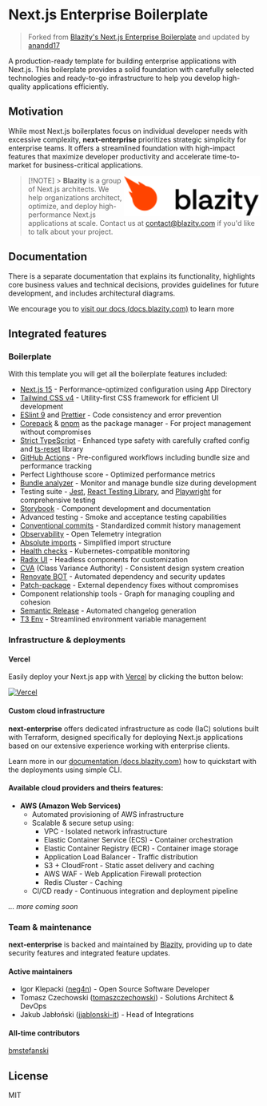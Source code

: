 # Next.js Enterprise Boilerplate

> Forked from [Blazity's Next.js Enterprise Boilerplate](https://blazity.com/open-source/nextjs-enterprise-boilerplate) and updated by [anandd17](https://github.com/anandd17)

A production-ready template for building enterprise applications with Next.js. This boilerplate provides a solid foundation with carefully selected technologies and ready-to-go infrastructure to help you develop high-quality applications efficiently.

## Motivation

While most Next.js boilerplates focus on individual developer needs with excessive complexity, **next-enterprise** prioritizes strategic simplicity for enterprise teams. It offers a streamlined foundation with high-impact features that maximize developer productivity and accelerate time-to-market for business-critical applications.

<a href="https://blazity.com/">
<picture>
  <source media="(prefers-color-scheme: dark)" srcset="/assets/blazity-logo-dark.svg">
  <source media="(prefers-color-scheme: light)" srcset="/assets/blazity-logo-light.svg">
  <img alt="Logo" align="right" height="80" src="/assets/blazity-logo-light.svg">
</picture>
</a>

> [!NOTE] > **Blazity** is a group of Next.js architects. We help organizations architect, optimize, and deploy high-performance Next.js applications at scale. Contact us at [contact@blazity.com](https://blazity.com) if you'd like to talk about your project.

## Documentation

There is a separate documentation that explains its functionality, highlights core business values and technical decisions, provides guidelines for future development, and includes architectural diagrams.

We encourage you to [visit our docs (docs.blazity.com)](https://docs.blazity.com) to learn more

## Integrated features

### Boilerplate

With this template you will get all the boilerplate features included:

- [Next.js 15](https://nextjs.org/) - Performance-optimized configuration using App Directory
- [Tailwind CSS v4](https://tailwindcss.com/) - Utility-first CSS framework for efficient UI development
- [ESlint 9](https://eslint.org/) and [Prettier](https://prettier.io/) - Code consistency and error prevention
- [Corepack](https://github.com/nodejs/corepack) & [pnpm](https://pnpm.io/) as the package manager - For project management without compromises
- [Strict TypeScript](https://www.typescriptlang.org/) - Enhanced type safety with carefully crafted config and [ts-reset](https://github.com/total-typescript/ts-reset) library
- [GitHub Actions](https://github.com/features/actions) - Pre-configured workflows including bundle size and performance tracking
- Perfect Lighthouse score - Optimized performance metrics
- [Bundle analyzer](https://www.npmjs.com/package/@next/bundle-analyzer) - Monitor and manage bundle size during development
- Testing suite - [Jest](https://jestjs.io/), [React Testing Library](https://testing-library.com/react), and [Playwright](https://playwright.dev/) for comprehensive testing
- [Storybook](https://storybook.js.org/) - Component development and documentation
- Advanced testing - Smoke and acceptance testing capabilities
- [Conventional commits](https://www.conventionalcommits.org/) - Standardized commit history management
- [Observability](https://opentelemetry.io/) - Open Telemetry integration
- [Absolute imports](https://nextjs.org/docs/advanced-features/module-path-aliases) - Simplified import structure
- [Health checks](https://kubernetes.io/docs/tasks/configure-pod-container/configure-liveness-readiness-startup-probes/) - Kubernetes-compatible monitoring
- [Radix UI](https://www.radix-ui.com/) - Headless components for customization
- [CVA](http://cva.style/) (Class Variance Authority) - Consistent design system creation
- [Renovate BOT](https://www.whitesourcesoftware.com/free-developer-tools/renovate) - Automated dependency and security updates
- [Patch-package](https://www.npmjs.com/package/patch-package) - External dependency fixes without compromises
- Component relationship tools - Graph for managing coupling and cohesion
- [Semantic Release](https://github.com/semantic-release/semantic-release) - Automated changelog generation
- [T3 Env](https://env.t3.gg/) - Streamlined environment variable management

### Infrastructure & deployments

#### Vercel

Easily deploy your Next.js app with [Vercel](https://vercel.com/new?utm_medium=default-template&filter=next.js&utm_source=github&utm_campaign=next-enterprise) by clicking the button below:

[![Vercel](https://vercel.com/button)](https://vercel.com/new/git/external?repository-url=https://github.com/Blazity/next-enterprise)

#### Custom cloud infrastructure

**next-enterprise** offers dedicated infrastructure as code (IaC) solutions built with Terraform, designed specifically for deploying Next.js applications based on our extensive experience working with enterprise clients.

Learn more in our [documentation (docs.blazity.com)][docs] how to quickstart with the deployments using simple CLI.

#### Available cloud providers and theirs features:

- **AWS (Amazon Web Services)**
  - Automated provisioning of AWS infrastructure
  - Scalable & secure setup using:
    - VPC - Isolated network infrastructure
    - Elastic Container Service (ECS) - Container orchestration
    - Elastic Container Registry (ECR) - Container image storage
    - Application Load Balancer - Traffic distribution
    - S3 + CloudFront - Static asset delivery and caching
    - AWS WAF - Web Application Firewall protection
    - Redis Cluster - Caching
  - CI/CD ready - Continuous integration and deployment pipeline

_... more coming soon_

### Team & maintenance

**next-enterprise** is backed and maintained by [Blazity](https://blazity.com), providing up to date security features and integrated feature updates.

#### Active maintainers

- Igor Klepacki ([neg4n](https://github.com/neg4n)) - Open Source Software Developer
- Tomasz Czechowski ([tomaszczechowski](https://github.com/tomaszczechowski)) - Solutions Architect & DevOps
- Jakub Jabłoński ([jjablonski-it](https://github.com/jjablonski-it)) - Head of Integrations

#### All-time contributors

[bmstefanski](https://github.com/bmstefanski)

## License

MIT

[docs]: https://docs.blazity.com/next-enterprise/deployments/enterprise-cli
